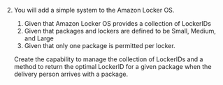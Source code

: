 2. You will add a simple system to the Amazon Locker OS.
    1. Given that Amazon Locker OS provides a collection of LockerIDs
    2. Given that packages and lockers are defined to be Small, Medium, and Large
    3. Given that only one package is permitted per locker.
    
    Create the capability to manage the collection of LockerIDs and a method to return the optimal LockerID for a given package when the delivery person arrives with a package.